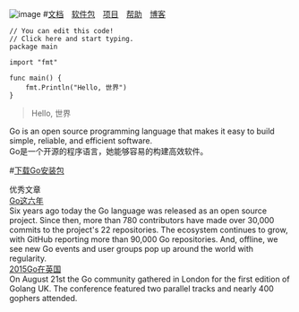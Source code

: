 ![image](http://img.linux.net.cn/data/attachment/album/201503/02/094909mvri0idqhdsud4df.png.large.jpg)
#[文档](https://golang.org/doc/)　[软件包](https://golang.org/pkg/)　[项目](https://golang.org/project/)　[帮助](https://golang.org/help/)　[博客](http://blog.golang.org/)
```golang
// You can edit this code!
// Click here and start typing.
package main

import "fmt"

func main() {
	fmt.Println("Hello, 世界")
}
```
>Hello, 世界    

Go is an open source programming language that makes it easy to build simple, reliable, and efficient software.    
Go是一个开源的程序语言，她能够容易的构建高效软件。    

#[下载Go安装包](https://golang.org/dl/)

优秀文章    
[Go这六年](https://blog.golang.org/6years)    
Six years ago today the Go language was released as an open source project. Since then, more than 780 contributors have made over 30,000 commits to the project's 22 repositories. The ecosystem continues to grow, with GitHub reporting more than 90,000 Go repositories. And, offline, we see new Go events and user groups pop up around the world with regularity.    
[2015Go在英国](https://blog.golang.org/gouk15)    
On August 21st the Go community gathered in London for the first edition of Golang UK. The conference featured two parallel tracks and nearly 400 gophers attended.    

